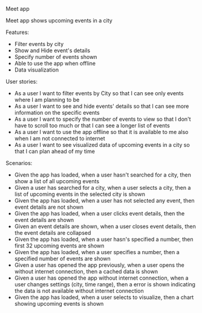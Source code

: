 Meet app

Meet app shows upcoming events in a city

Features:
- Filter events by city
- Show and Hide event's details
- Specify number of events shown
- Able to use the app when offline
- Data visualization

User stories:
- As a user I want to filter events by City so that I can see only events where I am planning to be
- As a user I want to see and hide events' details so that I can see more information on the specific events
- As a user I want to specify the number of events to view so that I don't have to scroll too much or that I can see a longer list of events
- As a user I want to use the app offline so that it is available to me also when I am not connected to internet
- As a user I want to see visualized data of upcoming events in a city so that I can plan ahead of my time

Scenarios:
- Given the app has loaded, when a user hasn't searched for a city, then show a list of all upcoming events
- Given a user has searched for a city, when a user selects a city, then a list of upcoming events in the selected city is shown
- Given the app has loaded, when a user has not selected any event, then event details are not shown
- Given the app has loaded, when a user clicks event details, then the event details are shown
- Given an event details are shown, when a user closes event details, then the event details are collapsed
- Given the app has loaded, when a user hasn's specified a number, then first 32 upcoming events are shown
- Given the app has loaded, when a user specifies a number, then a specified number of events are shown
- Given a user has opened the app previously, when a user opens the without internet connection, then a cached data is shown
- Given a user has opened the app without internet connection, when a user changes settings (city, time range), then a error is shown indicating the data is not available without internet connection
- Given the app has loaded, when a user selects to visualize, then a chart showing upcoming events is shown

